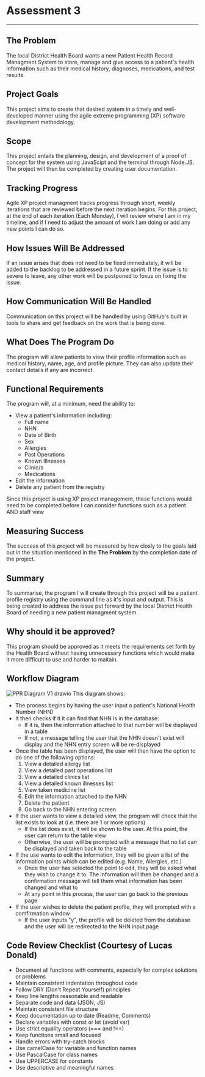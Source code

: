 # Assessment 3
---
## The Problem
The local District Health Board wants a new Patient Health Record Managment System to store, manage and give access to a patient's health information such as their medical history, diagnoses, medications, and test results. 
## Project Goals
This project aims to create that desired system in a timely and well-developed manner using the agile extreme programming (XP) software development methodology.
## Scope
This project entails the planning, design, and development of a proof of concept for the system using JavaScipt and the terminal through Node.JS. The project will then be completed by creating user documentation.
## Tracking Progress
Agile XP project managment tracks progress through short, weekly iterations that are reviewed before the next iteration begins. For this project, at the end of each iteration (Each Monday), I will review where I am in my timeline, and if I need to adjust the amount of work I am doing or add any new points I can do so.
## How Issues Will Be Addressed
If an issue arises that does not need to be fixed immediately, it will be added to the backlog to be addressed in a future sprint. If the issue is to severe to leave, any other work will be postponed to foxus on fixing the issue.
## How Communication Will Be Handled
Communication on this project will be handled by using GitHub's built in tools to share and get feedback on the work that is being done.
## What Does The Program Do
The program will allow patients to view their profile information such as medical history, name, age, and profile picture. They can also update their contact details if any are incorrect.
## Functional Requirements
The program will, at a minimum, need the ability to:
* View a patient's information including:
  * Full name
  * NHN
  * Date of Birth
  * Sex
  * Allergies
  * Past Operations
  * Known Illnesses
  * Clinic/s
  * Medications
* Edit the information
* Delete any patient from the registry

Since this project is using XP project management, these functions would need to be completed before I can consider functions such as a patient AND staff view
## Measuring Success
The success of this project will be measured by how closly to the goals laid out in the situation mentioned in the **The Problem** by the completion date of the project.
## Summary
To summarise, the program I will create through this project will be a patient profile registry using the command line as it's input and output. This is being created to address the issue put forward by the local District Health Board of needing a new patient managment system.
## Why should it be approved?
This program should be approved as it meets the requirements set forth by the Health Board without having unnecessary functions which would make it more difficult to use and harder to maitain.
## Workflow Diagram
![PPR Diagram V1 drawio](https://github.com/user-attachments/assets/88c083f2-1e8c-4631-8af0-dda5e2b92c2e)
This diagram shows:
- The process begins by having the user input a patient's National Health Number (NHN)
- It then checks if it it can find that NHN is in the database:
  - If it is, then the information attached to that number will be displayed in a table
  - If not, a message telling the user that the NHN doesn't exist will display and the NHN entry screen will be re-displayed
- Once the table has been displayed, the user will then have the option to do one of the following options:
  1. View a detailed allergy list
  2. View a detailed past operations list
  3. View a detailed clinics list
  4. View a detailed known illnesses list
  5. View taken medicine list
  6. Edit the information attached to the NHN
  7. Delete the patient
  8. Go back to the NHN entering screen
- If the user wants to view a detailed view, the program will check that the list exists to look at (i.e. there are 1 or more options)
  - If the list does exist, it will be shown to the user. At this point, the user can return to the table view
  - Otherwise, the user will be prompted with a message that no list can be displayed and taken back to the table
- If the use wants to edit the information, they will be given a list of the information points which can be edited (e.g. Name, Allergies, etc.)
  - Once the user has selected the point to edit, they will be asked what they wish to change it to. The information will then be changed and a confirmation message will tell them what information has been changed and what to
  - At any point in this process, the user can go back to the previous page
- If the user wishes to delete the patient profile, they will prompted with a comfirmation window
  - If the user inputs "y", the profile will be deleted from the database and the user will be redirected to the NHN input page
## Code Review Checklist (Courtesy of Lucas Donald)
- Document all functions with comments, especially for complex solutions or problems
- Maintain consistent indentation throughout code
- Follow DRY (Don't Repeat Yourself) principles
- Keep line lengths reasonable and readable
- Separate code and data (JSON, JS)
- Maintain consistent file structure
- Keep documentation up to date (Readme, Comments)
- Declare variables with const or let (avoid var)
- Use strict equality operators (=== and !==)
- Keep functions small and focused
- Handle errors with try-catch blocks
- Use camelCase for variable and function names
- Use PascalCase for class names
- Use UPPERCASE for constants
- Use descriptive and meaningful names
